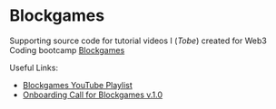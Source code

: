 # Blockgames 
Supporting source code for tutorial videos I (*Tobe*) created for Web3 Coding bootcamp [Blockgames](https://blockgames.gg/)

Useful Links:
 - [Blockgames YouTube Playlist](https://youtube.com/playlist?list=PLxuUHF3OiqfUDGh5gwLdRvuFiFHjWEBEz)
 - [Onboarding Call for Blockgames v.1.0](https://www.youtube.com/watch?v=b-5wrRzZNd8&list=PLxuUHF3OiqfUDGh5gwLdRvuFiFHjWEBEz&index=51&t=400s)




